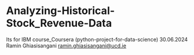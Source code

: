 # Analyzing-Historical-Stock_Revenue-Data
Its for IBM course_Coursera (python-project-for-data-science)
30.06.2024
Ramin Ghiasisangani
ramin.ghiasisangani@ucd.ie

